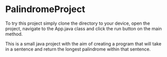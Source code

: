 # PalindromeProject

To try this project simply clone the directory to your device, open the project, navigate to the App.java class and
click the run button on the main method.

This is a small java project with the aim of creating a program that will take in a
sentence and return the longest palindrome within that sentence.